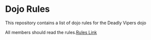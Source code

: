 Dojo Rules
==========

This repository contains a list of dojo rules for the Deadly Vipers dojo

All members should read the rules.[Rules Link]("https://github.com/deadlyvipers")


